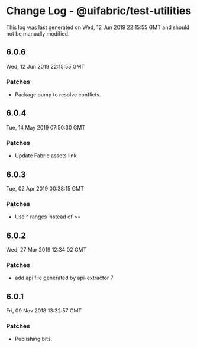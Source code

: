 # Change Log - @uifabric/test-utilities

This log was last generated on Wed, 12 Jun 2019 22:15:55 GMT and should not be manually modified.

## 6.0.6
Wed, 12 Jun 2019 22:15:55 GMT

### Patches

- Package bump to resolve conflicts.

## 6.0.4
Tue, 14 May 2019 07:50:30 GMT

### Patches

- Update Fabric assets link

## 6.0.3
Tue, 02 Apr 2019 00:38:15 GMT

### Patches

- Use ^ ranges instead of >=

## 6.0.2
Wed, 27 Mar 2019 12:34:02 GMT

### Patches

- add api file generated by api-extractor 7

## 6.0.1
Fri, 09 Nov 2018 13:32:57 GMT

### Patches

- Publishing bits.

